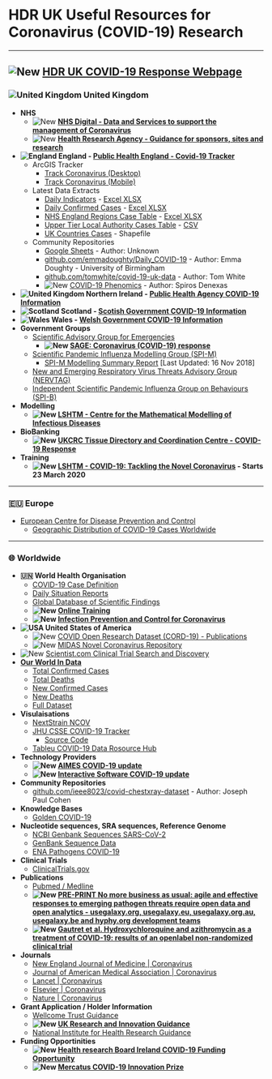 # HDR UK Useful Resources for Coronavirus (COVID-19) Research

<hr>

## ![New](https://img.shields.io/badge/NEW-2020--03--20-red) [HDR UK COVID-19 Response Webpage](https://www.hdruk.ac.uk/covid-19/)

### ![United Kingdom](https://www.iconfinder.com/icons/16014/download/png/16) United Kingdom
- **NHS**
    - ![New](https://img.shields.io/badge/NEW-2020--03--19-orange) **[NHS Digital - Data and Services to support the management of Coronavirus](https://digital.nhs.uk/news-and-events/latest-news/data-and-services-supporting-coronavirus)**
    - ![New](https://img.shields.io/badge/NEW-2020--03--19-orange) **[Health Research Agency - Guidance for sponsors, sites and research](https://www.hra.nhs.uk/planning-and-improving-research/policies-standards-legislation/covid-19-guidance-sponsors-sites-and-researchers/)**
- **![England](https://www.iconfinder.com/icons/15853/download/png/16)󠁧󠁢󠁥󠁮󠁧󠁿 England - [Public Health England - Covid-19 Tracker](https://www.gov.uk/government/publications/covid-19-track-coronavirus-cases)**
    - ArcGIS Tracker
      - [Track Coronavirus (Desktop)](https://www.arcgis.com/apps/opsdashboard/index.html#/f94c3c90da5b4e9f9a0b19484dd4bb14)
      - [Track Coronavirus (Mobile)](https://www.arcgis.com/apps/opsdashboard/index.html#/ae5dda8f86814ae99dde905d2a9070ae)
    - Latest Data Extracts
      - [Daily Indicators](https://www.arcgis.com/home/item.html?id=bc8ee90225644ef7a6f4dd1b13ea1d67) - [Excel XLSX](https://www.arcgis.com/sharing/rest/content/items/bc8ee90225644ef7a6f4dd1b13ea1d67/data)
      - [Daily Confirmed Cases](https://www.arcgis.com/home/item.html?id=e5fd11150d274bebaaf8fe2a7a2bda11) - [Excel XLSX](https://www.arcgis.com/sharing/rest/content/items/e5fd11150d274bebaaf8fe2a7a2bda11/data)
      - [NHS England Regions Case Table](https://www.arcgis.com/home/item.html?id=ca796627a2294c51926865748c4a56e8) - [Excel XLSX](https://www.arcgis.com/sharing/rest/content/items/ca796627a2294c51926865748c4a56e8/data)
      - [Upper Tier Local Authority Cases Table](https://www.arcgis.com/home/item.html?id=b684319181f94875a6879bbc833ca3a6) - [CSV](https://www.arcgis.com/sharing/rest/content/items/b684319181f94875a6879bbc833ca3a6/data)
      - [UK Countries Cases](https://www.arcgis.com/home/item.html?id=0490914464f849108e87800f1fcf6d2a) - Shapefile
    - Community Repositories
      - [Google Sheets](https://docs.google.com/spreadsheets/d/129bJR5Mgcr5qOQNc96CBWKFfjODToWKRiVKDEg5ybkU/edit#gid=259037066) - Author: Unknown
      - [github.com/emmadoughty/Daily_COVID-19](https://github.com/emmadoughty/Daily_COVID-19) - Author: Emma Doughty - University of Birmingham
      - [github.com/tomwhite/covid-19-uk-data](https://github.com/tomwhite/covid-19-uk-data) - Author: Tom White
      - ![New](https://img.shields.io/badge/NEW-2020--03--19-orange) [COVID-19 Phenomics](http://covid19-phenomics.org/) - Author: Spiros Denexas
- **![United Kingdom](https://www.iconfinder.com/icons/16014/download/png/16) Northern Ireland - [Public Health Agency COVID-19 Information](https://www.publichealth.hscni.net/news/covid-19-coronavirus)**
- **![Scotland](https://www.iconfinder.com/icons/92325/download/png/16)󠁧󠁢󠁳󠁣󠁴󠁿 Scotland - [Scotish Government COVID-19 Information](https://www.gov.scot/coronavirus-covid-19/)**
- **![Wales](https://www.iconfinder.com/icons/2634461/download/png/16)󠁧󠁢󠁷󠁬󠁳󠁿 Wales - [Welsh Government COVID-19 Information](https://gov.wales/coronavirus)**
- **Government Groups**
    - [Scientific Advisory Group for Emergencies](https://www.gov.uk/government/groups/scientific-advisory-group-for-emergencies-sage)
      - **![New](https://img.shields.io/badge/NEW-2020--03--20-red) [SAGE: Coronavirus (COVID-19) response](https://www.gov.uk/government/groups/scientific-advisory-group-for-emergencies-sage-coronavirus-covid-19-response)**
    - [Scientific Pandemic Influenza Modelling Group (SPI-M)](https://www.gov.uk/government/groups/scientific-pandemic-influenza-subgroup-on-modelling)
      - [SPI-M Modelling Summary Report](https://www.gov.uk/government/publications/spi-m-publish-updated-modelling-summary) [Last Updated: 16 Nov 2018]
    - [New and Emerging Respiratory Virus Threats Advisory Group (NERVTAG)](https://www.gov.uk/government/groups/new-and-emerging-respiratory-virus-threats-advisory-group)
    - [Independent Scientific Pandemic Influenza Group on Behaviours (SPI-B)](https://assets.publishing.service.gov.uk/government/uploads/system/uploads/attachment_data/file/873732/07-role-of-behavioural-science-in-the-coronavirus-outbreak.pdf)
- **Modelling**
  - **![New](https://img.shields.io/badge/NEW-2020--03--20-red) [LSHTM - Centre for the Mathematical Modelling of Infectious Diseases
](https://github.com/cmmid)**
- **BioBanking**
   - **![New](https://img.shields.io/badge/NEW-2020--03--20-red) [UKCRC Tissue Directory and Coordination Centre - COVID-19 Response](https://biobankinguk.org/covid-19/)**
- **Training**
  - **![New](https://img.shields.io/badge/NEW-2020--03--20-red) [LSHTM - COVID-19: Tackling the Novel Coronavirus](https://www.lshtm.ac.uk/study/courses/short-courses/free-online-courses/coronavirus) - Starts 23 March 2020**

<hr>

### 🇪🇺 Europe
- [European Centre for Disease Prevention and Control](https://www.ecdc.europa.eu/en/novel-coronavirus-china)
  - [Geographic Distribution of COVID-19 Cases Worldwide](https://www.ecdc.europa.eu/en/publications-data/download-todays-data-geographic-distribution-covid-19-cases-worldwide)

<hr>

### 🌐 Worldwide
- **🇺🇳 World Health Organisation**
  - [COVID-19 Case Definition](https://apps.who.int/iris/bitstream/handle/10665/331231/WHO-2019-nCoV-SurveillanceGuidance-2020.4-eng.pdf?sequence=1&isAllowed=y)
  - [Daily Situation Reports](https://www.who.int/emergencies/diseases/novel-coronavirus-2019/situation-reports/)
  - [Global Database of Scientific Findings](https://worldhealthorg-my.sharepoint.com/personal/garnicacarrenoj_who_int/_layouts/15/onedrive.aspx?id=%2Fpersonal%2Fgarnicacarrenoj%5Fwho%5Fint%2FDocuments%2FCOVID%2D19%2DDatabase%2DFiles&originalPath=aHR0cHM6Ly93b3JsZGhlYWx0aG9yZy1teS5zaGFyZXBvaW50LmNvbS86ZjovZy9wZXJzb25hbC9nYXJuaWNhY2FycmVub2pfd2hvX2ludC9Fbnp4blNKdDY4cElxTEJ3UFlkcWtxY0IxS0hib0NBUUpSTjNta1R0M1pxREFBP3J0aW1lPTRZRnB0OVhKMTBn)
  - **![New](https://img.shields.io/badge/NEW-2020--03--20-red) [Online Training](https://www.who.int/emergencies/diseases/novel-coronavirus-2019/training/online-training)**
  - **![New](https://img.shields.io/badge/NEW-2020--03--20-red) [Infection Prevention and Control for Coronavirus](https://openwho.org/courses/COVID-19-IPC-EN)**
- **![USA](https://www.iconfinder.com/icons/92407/download/png/16) United States of America**
  - ![New](https://img.shields.io/badge/NEW-2020--03--19-orange) [COVID Open Research Dataset (CORD-19) - Publications](https://pages.semanticscholar.org/coronavirus-research)
  - ![New](https://img.shields.io/badge/NEW-2020--03--20-red) [MIDAS Novel Coronavirus Repository](https://github.com/midas-network/COVID-19)
- ![New](https://img.shields.io/badge/NEW-2020--03--19-orange) [Scientist.com Clinical Trial Search and Discovery](https://app.trialinsights.com/dashboard/rgZytYrGWPjoCnQqY?show=portfolio_summary&sort=last_update_posted&direction=desc&draw=0)
- **[Our World In Data](https://ourworldindata.org/coronavirus)**
  - [Total Confirmed Cases](https://covid.ourworldindata.org/data/total_cases.csv)
  - [Total Deaths](https://covid.ourworldindata.org/data/total_deaths.csv)
  - [New Confirmed Cases](https://covid.ourworldindata.org/data/new_cases.csv)
  - [New Deaths](https://covid.ourworldindata.org/data/new_deaths.csv)
  - [Full Dataset](https://covid.ourworldindata.org/data/full_data.csv)
- **Visulaisations**
  - [NextStrain NCOV](https://nextstrain.org/ncov)
  - [JHU CSSE COVID-19 Tracker](https://gisanddata.maps.arcgis.com/apps/opsdashboard/index.html#/bda7594740fd40299423467b48e9ecf6)
    - [Source Code](https://github.com/CSSEGISandData/COVID-19)
  - [Tableu COVID-19 Data Rosource Hub](https://public.tableau.com/profile/covid.19.data.resource.hub#!/vizhome/COVID-19Cases_15840488375320/COVID-19Cases)
- **Technology Providers**
  - **![New](https://img.shields.io/badge/NEW-2020--03--20-red) [AIMES COVID-19 update](https://www.aimes.uk/news-1577)**
  - **![New](https://img.shields.io/badge/NEW-2020--03--20-red) [Interactive Software COVID-19 update](https://www.interactivesoftware.co.uk/2020/03/20/interactive-software-limited-covid-19-update-and-business-continuity-plan/)**
- **Community Repositories**
  - [github.com/ieee8023/covid-chestxray-dataset](https://github.com/ieee8023/covid-chestxray-dataset) - Author: Joseph Paul Cohen
- **Knowledge Bases**
  - [Golden COVID-19](https://golden.com/wiki/Cluster%3A_COVID-19-ZXJX9AR)
- **Nucleotide sequences, SRA sequences, Reference Genome**
  - [NCBI Genbank Sequences SARS-CoV-2](https://www.ncbi.nlm.nih.gov/genbank/sars-cov-2-seqs/)
  - [GenBank Sequence Data](https://www.ncbi.nlm.nih.gov/labs/virus/vssi/#/virus?SeqType_s=Nucleotide&VirusLineage_ss=Wuhan%20seafood%20market%20pneumonia%20virus,%20taxid:2697049)
  - [ENA Pathogens COVID-19](https://www.ebi.ac.uk/ena/pathogens/covid-19)
- **Clinical Trials**
  - [ClinicalTrials.gov](https://clinicaltrials.gov/ct2/results?cond=%22wuhan+coronavirus%22)
- **Publications**
  - [Pubmed / Medline](https://pubmed.ncbi.nlm.nih.gov/?term=%28%28wuhan%5BAll+Fields%5D+AND+%28%22coronavirus%22%5BMeSH+Terms%5D+OR+%22coronavirus%22%5BAll+Fields%5D%29%29+AND+2019%2F12%5BPDAT%5D+%3A+2030%5BPDAT%5D%29+OR+2019-nCoV%5BAll+Fields%5D+OR+2019nCoV%5BAll+Fields%5D+OR+COVID-19%5BAll+Fields%5D+OR+SARS-CoV-2%5BAll+Fields%5D)
  - **![New](https://img.shields.io/badge/NEW-2020--03--20-red) [PRE-PRINT No more business as usual: agile and effective responses to emerging pathogen threats require open data and open analytics - usegalaxy.org, usegalaxy.eu, usegalaxy.org.au, usegalaxy.be and hyphy.org development teams](https://doi.org/10.1101/2020.02.21.959973)**
  - **![New](https://img.shields.io/badge/NEW-2020--03--20-red) [Gautret et al. Hydroxychloroquine and azithromycin as a treatment of COVID-19: results of an openlabel non-randomized clinical trial](https://www.mediterranee-infection.com/wp-content/uploads/2020/03/Hydroxychloroquine_final_DOI_IJAA.pdf)**
- **Journals**
  - [New England Journal of Medicine | Coronavirus](https://www.nejm.org/coronavirus)
  - [Journal of American Medical Association | Coronavirus](https://jamanetwork.com/journals/jama/pages/coronavirus-alert)
  - [Lancet | Coronavirus](https://www.thelancet.com/coronavirus)
  - [Elsevier | Coronavirus](https://www.elsevier.com/connect/coronavirus-information-center)
  - [Nature | Coronavirus](https://www.nature.com/subjects/sars-virus)
- **Grant Application / Holder Information**
  - [Wellcome Trust Guidance](https://wellcome.ac.uk/grant-funding/guidance/coronavirus-covid-19-information-grant-applicants-and-grantholders)
  - **![New](https://img.shields.io/badge/NEW-2020--03--19-orange) [UK Research and Innovation Guidance](https://www.ukri.org/news/coronavirus-impact-on-ukri-supported-research/)**
  - [National Institute for Health Research Guidance](https://www.nihr.ac.uk/news/dhsc-issues-guidance-on-the-impact-on-covid-19-on-research-funded-or-supported-by-nihr/24469)
- **Funding Opportinities**
  - **![New](https://img.shields.io/badge/NEW-2020--03--19-orange) [Health research Board Ireland COVID-19 Funding Opportunity](https://www.hrb.ie/news/latest-news/news-story/article/covid-19-pandemic-rapid-response-funding-opportunity/)**
  - **![New](https://img.shields.io/badge/NEW-2020--03--19-orange) [Mercatus COVID-19 Innovation Prize](https://www.mercatus.org/features/mercatus-launches-prize-fund-combat-covid-19)**

